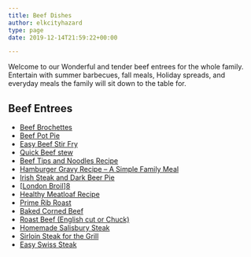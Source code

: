 ```yaml
---
title: Beef Dishes
author: elkcityhazard
type: page
date: 2019-12-14T21:59:22+00:00

---
```

Welcome to our Wonderful and tender beef entrees for the whole family. Entertain with summer barbecues, fall meals, Holiday spreads, and everyday meals the family will sit down to the table for.

## Beef Entrees

  * [Beef Brochettes][1]
  * [Beef Pot Pie][2]
  * [Easy Beef Stir Fry][3]
  * [Quick Beef stew][4]
  * [Beef Tips and Noodles Recipe][5]
  * [Hamburger Gravy Recipe &#8211; A Simple Family Meal][6]
  * [Irish Steak and Dark Beer Pie][7]
  * [[London Broil][8]][8]
  * [Healthy Meatloaf Recipe][9]
  * [Prime Rib Roast][10]
  * [Baked Corned Beef][11]
  * [Roast Beef (English cut or Chuck)][12]
  * [Homemade Salisbury Steak][13]
  * [Sirloin Steak for the Grill][14]
  * [Easy Swiss Steak][15]

 [1]: /wordpress/index.php/grilling-cookouts-and-barbecues/beef-brochettes-recipe/
 [2]: /wordpress/index.php/beef-dishes/beef-pot-pie-recipe/
 [3]: /wordpress/index.php/beef-dishes/easy-beef-stir-fry-recipe/
 [4]: /wordpress/index.php/beef-dishes/quick-beef-stew/
 [5]: /wordpress/index.php/beef-dishes/beef-tips-and-noodles-recipe/
 [6]: /wordpress/index.php/beef-dishes/hamburger-gravy-recipe/
 [7]: /wordpress/index.php/beef-dishes/irish-steak-and-dark-beer-pie/
 [8]: /wordpress/index.php/grilling-cookouts-and-barbecues/london-broil-recipe/
 [9]: /wordpress/index.php/beef-dishes/healthy-meatloaf-recipe/
 [10]: /wordpress/index.php/chef-franks-seasoning-recipes/holiday-prime-rib-roast-with-au-jus/
 [11]: /wordpress/index.php/beef-dishes/baked-corned-beef-recipe/
 [12]: /wordpress/index.php/beef-dishes/beef-pot-roast-recipe/
 [13]: /wordpress/index.php/beef-dishes/homemade-salisbury-steak/
 [14]: /wordpress/index.php/grilling-cookouts-and-barbecues/grilled-sirloin-steak-recipe/
 [15]: /wordpress/index.php/beef-dishes/easy-swiss-steak-recipe/